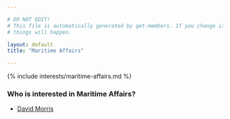 ```yaml
---

# DO NOT EDIT!
# This file is automatically generated by get-members. If you change it, bad
# things will happen.

layout: default
title: "Maritime Affairs"

---
```


{% include interests/maritime-affairs.md %}

### Who is interested in Maritime Affairs?


* [David Morris](members/david-morris.html)
